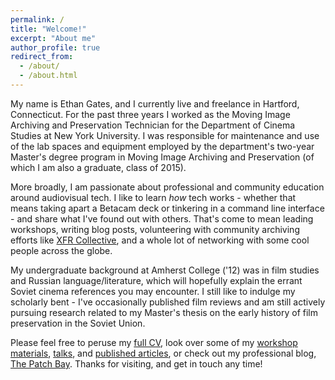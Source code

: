 ```yaml
---
permalink: /
title: "Welcome!"
excerpt: "About me"
author_profile: true
redirect_from:
  - /about/
  - /about.html
---
```


My name is Ethan Gates, and I currently live and freelance in Hartford, Connecticut. For the past three years I worked as the Moving Image Archiving and Preservation Technician for the Department of Cinema Studies at New York University. I was responsible for maintenance and use of the lab spaces and equipment employed by the department's two-year Master's degree program in Moving Image Archiving and Preservation (of which I am also a graduate, class of 2015).

More broadly, I am passionate about professional and community education around audiovisual tech. I like to learn _how_ tech works - whether that means taking apart a Betacam deck or tinkering in a command line interface - and share what I've found out with others. That's come to mean leading workshops, writing blog posts, volunteering with community archiving efforts like [XFR Collective](https://xfrcollective.wordpress.com), and a whole lot of networking with some cool people across the globe.

My undergraduate background at Amherst College ('12) was in film studies and Russian language/literature, which will hopefully explain the errant Soviet cinema references you may encounter. I still like to indulge my scholarly bent - I've occasionally published film reviews and am still actively pursuing research related to my Master's thesis on the early history of film preservation in the Soviet Union.

Please feel free to peruse my [full CV](/cv/), look over some of my [workshop materials](/workshops/), [talks](/talks/), and [published articles](/publications/), or check out my professional blog, [The Patch Bay](https://patchbay.tech). Thanks for visiting, and get in touch any time!
